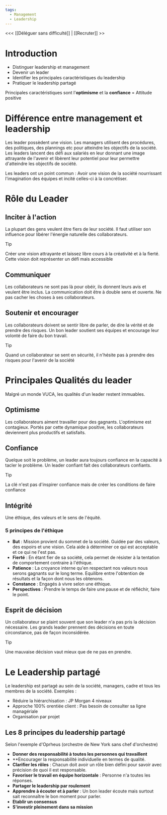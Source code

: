 ```yaml
---
tags:
  - Management
  - Leadership
---
```

<<< [[Déléguer sans difficulté]] | [[Recruter]] >>

# Introduction
- Distinguer leadership et management
- Devenir un leader
- Identifier les principales caractéristiques du leadership
- Pratiquer le leadership partagé

Principales caractéristiques sont l'**optimisme** et la **confiance** = Attitude positive

# Différence entre management et leadership
Les leader possèdent une vision.
Les managers utilisent des procédures, des politiques, des plannings etc pour atteindre les objectifs de la société.
Les leaders lancent des défi aux salariés en leur donnant une image attrayante de l'avenir et libèrent leur potentiel pour leur permettre d'atteindre les objectifs de société.

Les leaders ont un point commun : Avoir une vision de la société nourrissant l'imagination des équipes et incité celles-ci à la concrétiser.

# Rôle du Leader
## Inciter à l'action
La plupart des gens veulent être fiers de leur société.
Il faut utiliser son influence pour libérer l'énergie naturelle des collaborateurs.

>[!tip]
>Créer une vision attrayante et laissez libre cours à la créativité et à la fierté.
>Cette vision doit représenter un défi mais accessible

## Communiquer
Les collaborateurs ne sont pas là pour obéir, ils donnent leurs avis et veulent être inclus. La communication doit être à double sens et ouverte. Ne pas cacher les choses à ses collaborateurs.

## Soutenir et encourager
Les collaborateurs doivent se sentir libre de parler, de dire la vérité et de prendre des risques.
Un bon leader soutient ses équipes et encourage leur volonté de faire du bon travail.
>[!tip]
>Quand un collaborateur se sent en sécurité, il n'hésite pas à prendre des risques pour l'avenir de la société



# Principales Qualités du leader
Malgré un monde VUCA, les qualités d'un leader restent immuables.

## Optimisme
Les collaborateurs aiment travailler pour des gagnants. L'optimisme est contagieux. Portés par cette dynamique positive, les collaborateurs deviennent plus productifs et satisfaits.

## Confiance
Quelque soit le problème, un leader aura toujours confiance en la capacité à tacler le problème. Un leader confiant fait des collaborateurs confiants.
>[!tip]
>La clé n'est pas d'inspirer confiance mais de créer les conditions de faire confiance


## Intégrité
Une éthique, des valeurs et le sens de l'équité.
### 5 principes de l'éthique
- **But** : Mission provient du sommet de la société. Guidée par des valeurs, des espoirs et une vision. Cela aide à déterminer ce qui est acceptable et ce qui ne l'est pas.
- **Fierté** : En étant fier de sa société, cela permet de résister à la tentation de comportement contraire à l'éthique.
- **Patience** : La croyance interne qu'en respectant nos valeurs nous serons gagnants sur le long terme. Equilibre entre l'obtention de résultats et la façon dont nous les obtenons.
- **Constance** : Engagés à vivre selon une éthique. 
- **Perspectives** : Prendre le temps de faire une pause et de réfléchir, faire le point.

## Esprit de décision
Un collaborateur se plaint souvent que son leader n'a pas pris la décision nécessaire. Les grands leader prennent des décisions en toute circonstance, pas de façon inconsidérée.
>[!tip]
>Une mauvaise décision vaut mieux que de ne pas en prendre.


# Le Leadership partagé
Le leadership est partagé au sein de la société, managers, cadre et tous les membres de la société.
Exemples :
- Réduire la hiérarchisation : JP Morgan 4 niveaux
- Approche 100% orentiée client : Pas besoin de consulter sa ligne managériale
- Organisation par projet

## Les 8 principes du leadership partagé
Selon l'exemple d'Oprheus (orchestre de New York sans chef d'orchestre)
- **Donner des responsabilité à toutes les personnes qui travaillent**
- **Encourager la responsabilité individuelle en termes de qualité.
- **Clarifier les rôles** : Chacun doit avoir un rôle bien défini pour savoir avec précision de quoi il est responsable.
- **Favoriser le travail en équipe horizontale** : Personne n'a toutes les réponses.
- **Partager le leadership par roulement** 
- **Apprendre à écouter et à parler** : Un bon leader écoute mais surtout sait reconnaître le bon moment pour parler.
- **Etablir un consensus** 
- **S'investir pleinement dans sa mission**

